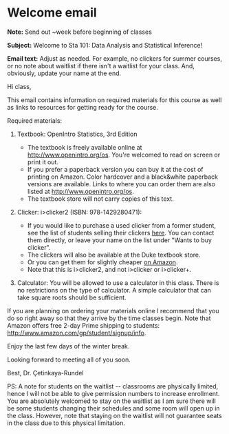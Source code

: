 # Welcome email

**Note:** Send out ~week before beginning of classes

**Subject:** Welcome to Sta 101: Data Analysis and Statistical Inference!

**Email text:** Adjust as needed. For example, no clickers for summer courses, or no note about waitlist if there isn't a waitlist for your class. And, obviously, update your name at the end.

Hi class,

This email contains information on required materials for this course as well as links to resources for getting ready for the course.

Required materials:

1. Textbook: OpenIntro Statistics, 3rd Edition
    - The textbook is freely available online at http://www.openintro.org/os. You're welcomed to read on screen or print it out.
    - If you prefer a paperback version you can buy it at the cost of printing on Amazon. Color hardcover and a black&white paperback versions are available. Links to where you can order them are also listed at http://www.openintro.org/os.
    - The textbook store will not carry copies of this text.

2. Clicker: i>clicker2 (ISBN: 978-1429280471):
    - If you would like to purchase a used clicker from a former student, see the list of students selling their clickers [here](https://docs.google.com/spreadsheet/ccc?key=0AkY2lFgS9uiDdE1fMkZUZnp6alJDSG9tYlIwTFJWdnc#gid=0). You can contact them directly, or leave your name on the list under "Wants to buy clicker".
    - The clickers will also be available at the Duke textbook store.
    - Or you can get them for slightly cheaper [on Amazon](http://www.amazon.com/I-Clicker-2-I-Clicker/dp/1429280476).
    - Note that this is i>clicker2, and not i>clicker or i>clicker+.

3. Calculator: You will be allowed to use a calculator in this class. There is no restrictions on the type of calculator. A simple calculator that can take square roots should be sufficient.

If you are planning on ordering your materials online I recommend that you do so right away so that they arrive by the time classes begin. Note that Amazon offers free 2-day Prime shipping to students: http://www.amazon.com/gp/student/signup/info.

Enjoy the last few days of the winter break.

Looking forward to meeting all of you soon.

Best,
Dr. Çetinkaya-Rundel

PS: A note for students on the waitlist -- classrooms are physically limited, hence I will not be able to give permission numbers to increase enrollment. You are absolutely welcomed to stay on the waitlist as I am sure there will be some students changing their schedules and some room will open up in the class. However, note that staying on the waitlist will not guarantee seats in the class due to this physical limitation.